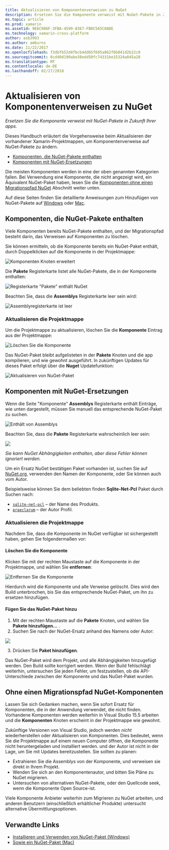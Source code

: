 ```yaml
---
title: Aktualisieren von Komponentenverweisen zu NuGet
description: Ersetzen Sie die Komponente verweist mit NuGet-Pakete in Zukunft Ihrer apps.
ms.topic: article
ms.prod: xamarin
ms.assetid: 9E6C986F-3FBA-4599-8367-FB0C565C0ADE
ms.technology: xamarin-cross-platform
author: asb3993
ms.author: amburns
ms.date: 11/22/2017
ms.openlocfilehash: f3dbfb52d4fbcb4dd65f695a862f6b041d2b22c0
ms.sourcegitcommit: 6cd40d190abe38edd50fc74331be15324a845a28
ms.translationtype: MT
ms.contentlocale: de-DE
ms.lasthandoff: 02/27/2018
---
```

# <a name="updating-component-references-to-nuget"></a>Aktualisieren von Komponentenverweisen zu NuGet

_Ersetzen Sie die Komponente verweist mit NuGet-Pakete in Zukunft Ihrer apps._

Dieses Handbuch erläutert die Vorgehensweise beim Aktualisieren der vorhandener Xamarin-Projektmappen, um Komponentenverweise auf NuGet-Pakete zu ändern.

- [Komponenten, die NuGet-Pakete enthalten](#contain)
- [Komponenten mit NuGet-Ersetzungen](#replace)

Die meisten Komponenten werden in eine der oben genannten Kategorien fallen.
Bei Verwendung eine Komponente, die nicht angezeigt wird, ein Äquivalent NuGet-Paket haben, lesen Sie die [Komponenten ohne einen Migrationspfad NuGet](#require-update) Abschnitt weiter unten.

Auf diese Seiten finden Sie detaillierte Anweisungen zum Hinzufügen von NuGet-Pakete auf [Windows](https://docs.microsoft.com/nuget/quickstart/use-a-package) oder [Mac](https://docs.microsoft.com/visualstudio/mac/nuget-walkthrough).

<a name="contain" />

## <a name="components-that-contain-nuget-packages"></a>Komponenten, die NuGet-Pakete enthalten

Viele Komponenten bereits NuGet-Pakete enthalten, und der Migrationspfad besteht darin, das Verweisen auf Komponenten zu löschen.

Sie können ermitteln, ob die Komponente bereits ein NuGet-Paket enthält, durch Doppelklicken auf die Komponente in der Projektmappe:

![Komponenten Knoten erweitert](component-nuget-images/solution-sml.png)

Die **Pakete** Registerkarte listet alle NuGet-Pakete, die in der Komponente enthalten:

![Registerkarte "Pakete" enthält NuGet](component-nuget-images/packages-tab-sml.png)

Beachten Sie, dass die **Assemblys** Registerkarte leer sein wird:

![Assemblyregisterkarte ist leer](component-nuget-images/assemblies-tab-empty-sml.png)

### <a name="updating-the-solution"></a>Aktualisieren die Projektmappe

Um die Projektmappe zu aktualisieren, löschen Sie die **Komponente** Eintrag aus der Projektmappe:

![Löschen Sie die Komponente](component-nuget-images/delete-component-sml.png)

Das NuGet-Paket bleibt aufgelisteten in der **Pakete** Knoten und die app kompilieren, und wie gewohnt ausgeführt. In zukünftigen Updates für dieses Paket erfolgt über die **Nuget** Updatefunktion:

![Aktualisieren von NuGet-Paket](component-nuget-images/nuget-update-sml.png)


<a name="replace" />

## <a name="components-with-nuget-replacements"></a>Komponenten mit NuGet-Ersetzungen

Wenn die Seite "Komponente" **Assemblys** Registerkarte enthält Einträge, wie unten dargestellt, müssen Sie manuell das entsprechende NuGet-Paket zu suchen.

![Enthält von Assemblys](component-nuget-images/assemblies-tab-sml.png)

Beachten Sie, dass die **Pakete** Registerkarte wahrscheinlich leer sein:

![](component-nuget-images/packages-tab-empty-sml.png)

_Sie kann NuGet Abhängigkeiten enthalten, aber diese Fehler können ignoriert werden._


Um ein Ersatz NuGet bestätigen Paket vorhanden ist, suchen Sie auf [NuGet.org](https://www.nuget.org/packages), verwenden den Namen der Komponente, oder Sie können auch vom Autor.

Beispielsweise können Sie dem beliebten finden **Sqlite-Net-Pcl** Paket durch Suchen nach:

- [`sqlite-net-pcl`](https://www.nuget.org/packages?q=sqlite-net-pcl) – der Name des Produkts.
- [`praeclarum`](https://www.nuget.org/packages?q=praeclarum) – der Autor Profil.


### <a name="updating-the-solution"></a>Aktualisieren die Projektmappe

Nachdem Sie, dass die Komponente im NuGet verfügbar ist sichergestellt haben, gehen Sie folgendermaßen vor:

#### <a name="delete-the-component"></a>Löschen Sie die Komponente

Klicken Sie mit der rechten Maustaste auf die Komponente in der Projektmappe, und wählen Sie **entfernen**:

![Entfernen Sie die Komponente](component-nuget-images/remove-component-sml.png)

Hierdurch wird die Komponente und alle Verweise gelöscht. Dies wird den Build unterbrochen, bis Sie das entsprechende NuGet-Paket, um ihn zu ersetzen hinzufügen.

#### <a name="add-the-nuget-package"></a>Fügen Sie das NuGet-Paket hinzu

1. Mit der rechten Maustaste auf die **Pakete** Knoten, und wählen Sie **Pakete hinzufügen...** .
2. Suchen Sie nach der NuGet-Ersatz anhand des Namens oder Autor:

  ![](component-nuget-images/nuget-search-sml.png)

3. Drücken Sie **Paket hinzufügen**.

Das NuGet-Paket wird dem Projekt, und alle Abhängigkeiten hinzugefügt werden.
Den Build sollte korrigiert werden. Wenn der Build fehlschlägt weiterhin, untersuchen Sie jeden Fehler, um festzustellen, ob die API-Unterschiede zwischen der Komponente und das NuGet-Paket wurden.

<a name="require-update" />

## <a name="components-without-a-nuget-migration-path"></a>Ohne einen Migrationspfad NuGet-Komponenten

Lassen Sie sich Gedanken machen, wenn Sie sofort Ersatz für Komponenten, die in der Anwendung verwendet, die nicht finden. Vorhandene Komponenten werden weiterhin in Visual Studio 15.5 arbeiten und die **Komponenten** Knoten erscheint in der Projektmappe wie gewohnt.

Zukünftige Versionen von Visual Studio, jedoch werden _nicht_ wiederherstellen oder Aktualisieren von Komponenten.
Dies bedeutet, wenn Sie die Projektmappe auf einem neuen Computer öffnen, die Komponente nicht heruntergeladen und installiert werden. und der Autor ist nicht in der Lage, um Sie mit Updates bereitzustellen. Sie sollten zu planen:

* Extrahieren Sie die Assemblys von der Komponente, und verweisen sie direkt in Ihrem Projekt.
* Wenden Sie sich an den Komponentenautor, und bitten Sie Pläne zu NuGet migrieren.
* Untersuchen von alternativen NuGet-Pakete, oder den Quellcode seek, wenn die Komponente Open Source-ist.

Viele Komponente Anbieter weiterhin zum Migrieren zu NuGet arbeiten, und anderen Benutzern (einschließlich erhältlicher Produkte) untersucht alternative Übermittlungsoptionen.


## <a name="related-links"></a>Verwandte Links

- [Installieren und Verwenden von NuGet-Paket (Windows)](https://docs.microsoft.com/nuget/quickstart/use-a-package)
- [Sowie ein NuGet-Paket (Mac)](https://docs.microsoft.com/visualstudio/mac/nuget-walkthrough)
